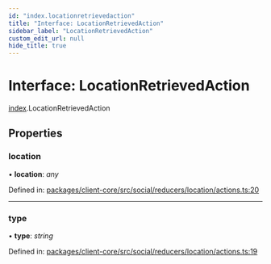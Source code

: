 ```yaml
---
id: "index.locationretrievedaction"
title: "Interface: LocationRetrievedAction"
sidebar_label: "LocationRetrievedAction"
custom_edit_url: null
hide_title: true
---
```


# Interface: LocationRetrievedAction

[index](../modules/index.md).LocationRetrievedAction

## Properties

### location

• **location**: *any*

Defined in: [packages/client-core/src/social/reducers/location/actions.ts:20](https://github.com/xr3ngine/xr3ngine/blob/716a06460/packages/client-core/src/social/reducers/location/actions.ts#L20)

___

### type

• **type**: *string*

Defined in: [packages/client-core/src/social/reducers/location/actions.ts:19](https://github.com/xr3ngine/xr3ngine/blob/716a06460/packages/client-core/src/social/reducers/location/actions.ts#L19)
